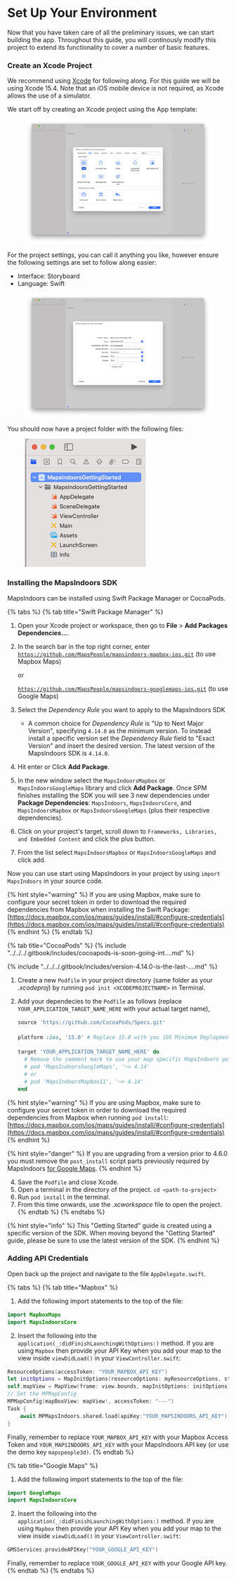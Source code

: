 # Set Up Your Environment

Now that you have taken care of all the preliminary issues, we can start building the app. Throughout this guide, you will continously modify this project to extend its functionality to cover a number of basic features.

### Create an Xcode Project[​](https://docs.mapsindoors.com/getting-started/ios/v4/set-up-your-environment#create-an-xcode-project) <a href="#create-an-xcode-project" id="create-an-xcode-project"></a>

We recommend using [Xcode](https://developer.apple.com/xcode/) for following along. For this guide we will be using Xcode 15.4. Note that an iOS mobile device is not required, as Xcode allows the use of a simulator.

We start off by creating an Xcode project using the App template:

<figure><img src="../../../.gitbook/assets/image (54).png" alt=""><figcaption></figcaption></figure>

For the project settings, you can call it anything you like, however ensure the following settings are set to follow along easier:

* Interface: Storyboard
* Language: Swift

<figure><img src="../../../.gitbook/assets/image (55).png" alt=""><figcaption></figcaption></figure>

You should now have a project folder with the following files:

<figure><img src="../../../.gitbook/assets/image (57).png" alt=""><figcaption></figcaption></figure>

### Installing the MapsIndoors SDK[​](https://docs.mapsindoors.com/getting-started/ios/v4/set-up-your-environment#installing-the-mapsindoors-sdk) <a href="#installing-the-mapsindoors-sdk" id="installing-the-mapsindoors-sdk"></a>

MapsIndoors can be installed using Swift Package Manager or CocoaPods.

{% tabs %}
{% tab title="Swift Package Manager" %}
1. Open your Xcode project or workspace, then go to **File** > **Add Packages Dependencies...**.
2.  In the search bar in the top right corner, enter\
    [`https://github.com/MapsPeople/mapsindoors-mapbox-ios.git`](https://github.com/MapsPeople/mapsindoors-mapbox-ios.git) (to use Mapbox Maps)

    or

    [`https://github.com/MapsPeople/mapsindoors-googlemaps-ios.git`](https://github.com/MapsPeople/mapsindoors-googlemaps-ios.git) (to use Google Maps)
3. Select the _Dependency Rule_ you want to apply to the MapsIndoors SDK
   * A common choice for _Dependency Rule_ is "Up to Next Major Version", specifying `4.14.0` as the minimum version. To instead install a specific version set the _Dependency Rule_ field to "Exact Version" and insert the desired version. The latest version of the MapsIndoors SDK is `4.14.0`.
4. Hit enter or Click **Add Package**.
5. In the new window select the `MapsIndoorsMapbox` or `MapsIndoorsGoogleMaps` library and click **Add Package**. Once SPM finishes installing the SDK you will see 3 new dependencies under **Package Dependencies**: `MapsIndoors`, `MapsIndoorsCore`, and `MapsIndoorsMapbox` or `MapsIndoorsGoogleMaps` (plus their respective dependencies).
6. Click on your project's target, scroll down to `Frameworks, Libraries, and Embedded Content` and click the plus button.
7. From the list select `MapsIndoorsMapbox` or `MapsIndoorsGoogleMaps` and click add.

Now you can use start using MapsIndoors in your project by using `import MapsIndoors` in your source code.

{% hint style="warning" %}
If you are using Mapbox, make sure to configure your secret token in order to download the required dependencies from Mapbox when installing the Swift Package: [https://docs.mapbox.com/ios/maps/guides/install/#configure-credentials](https://docs.mapbox.com/ios/maps/guides/install/#configure-credentials)
{% endhint %}
{% endtab %}

{% tab title="CocoaPods" %}
{% include "../../../.gitbook/includes/cocoapods-is-soon-going-int....md" %}

{% include "../../../.gitbook/includes/version-4.14.0-is-the-last-....md" %}

1. Create a new `Podfile` in your project directory (same folder as your _.xcodeproj_) by running `pod init <XCODEPROJECTNAME>` in Terminal.
2.  Add your dependecies to the `Podfile` as follows (replace `YOUR_APPLICATION_TARGET_NAME_HERE` with your actual target name),

    ```ruby
    source 'https://github.com/CocoaPods/Specs.git'

    platform :ios, '15.0' # Replace 15.0 with you iOS Minimum Deployment Target

    target 'YOUR_APPLICATION_TARGET_NAME_HERE' do
      # Remove the comment mark to use your map specific MapsIndoors pod
      # pod 'MapsIndoorsGoogleMaps', '~> 4.14'
      # or
      # pod 'MapsIndoorsMapbox11', '~> 4.14'
    end
    ```

{% hint style="warning" %}
If you are using Mapbox, make sure to configure your secret token in order to download the required dependencies from Mapbox when running `pod install`: [https://docs.mapbox.com/ios/maps/guides/install/#configure-credentials](https://docs.mapbox.com/ios/maps/guides/install/#configure-credentials)
{% endhint %}

{% hint style="danger" %}
If you are upgrading from a version prior to 4.6.0 you must remove the `post_install` script parts previously required by MapsIndoors [for Google Maps](https://github.com/MapsPeople/MapsIndoors-SDK-iOS/wiki/Podfile-post_install-v4).
{% endhint %}

4. Save the `Podfile` and close Xcode.
5. Open a terminal in the directory of the project. `cd <path-to-project>`
6. Run `pod install` in the terminal.
7. From this time onwards, use the _.xcworkspace_ file to open the project.
{% endtab %}
{% endtabs %}

{% hint style="info" %}
This "Getting Started" guide is created using a specific version of the SDK. When moving beyond the "Getting Started" guide, please be sure to use the latest version of the SDK.
{% endhint %}

### Adding API Credentials[​](https://docs.mapsindoors.com/getting-started/ios/v4/set-up-your-environment#adding-api-credentials) <a href="#adding-api-credentials" id="adding-api-credentials"></a>

Open back up the project and navigate to the file `AppDelegate.swift`.

{% tabs %}
{% tab title="Mapbox" %}
1. Add the following import statements to the top of the file:

```swift
import MapboxMaps  
import MapsIndoorsCore
```

2. Insert the following into the `application(_:didFinishLaunchingWithOptions:)` method. If you are using `Mapbox` then provide your API Key when you add your map to the view inside `viewDidLoad()` in your `ViewController.swift`:

```swift
ResourceOptions(accessToken: "YOUR_MAPBOX_API_KEY")
let initOptions = MapInitOptions(resourceOptions: myResourceOptions, styleURI: StyleURI.light)
self.mapView = MapView(frame: view.bounds, mapInitOptions: initOptions)
// Set the MPMapConfig
MPMapConfig(mapBoxView: mapView!, accessToken: "---")
Task {
    await MPMapsIndoors.shared.load(apiKey:"YOUR_MAPSINDOORS_API_KEY")
}
```

Finally, remember to replace `YOUR_MAPBOX_API_KEY` with your Mapbox Access Token and `YOUR_MAPSINDOORS_API_KEY` with your MapsIndoors API key (or use the demo key `mapspeople3d)`.
{% endtab %}

{% tab title="Google Maps" %}
1. Add the following import statements to the top of the file:

```swift
import GoogleMaps  
import MapsIndoorsCore
```

2. Insert the following into the `application(_:didFinishLaunchingWithOptions:)` method. If you are using `Mapbox` then provide your API Key when you add your map to the view inside `viewDidLoad()` in your `ViewController.swift`:

```swift
GMSServices.provideAPIKey("YOUR_GOOGLE_API_KEY")
```

Finally, remember to replace `YOUR_GOOGLE_API_KEY` with your Google API key.
{% endtab %}
{% endtabs %}
